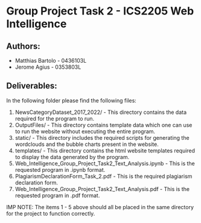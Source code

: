 # Group Project Task 2 - ICS2205 Web Intelligence
## Authors: 
- Matthias Bartolo - 0436103L
- Jerome Agius - 0353803L

## Deliverables:
In the following folder please find the following files:

1. NewsCategoryDataset_2017_2022/ - This directory contains the data required for the program to run.
2. OutputFiles/ - This directory contains template data which one can use to run the website without executing the entire program.
3. static/ - This directory includes the required scripts for generating the wordclouds and the bubble charts present in the website. 
4. templates/ - This directory contains the html website templates required to display the data generated by the program.
5. Web_Intelligence_Group_Project_Task2_Text_Analysis.ipynb - This is the requested program in .ipynb format.
6. PlagiarismDeclarationForm_Task_2.pdf - This is the required plagiarism declaration form.
7. Web_Intelligence_Group_Project_Task2_Text_Analysis.pdf - This is the requested program in .pdf format.

IMP NOTE: The items 1 - 5 above should all be placed in the same directory for the project to function correctly.